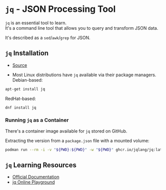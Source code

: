 # `jq` - JSON Processing Tool


`jq` is an essential tool to learn.  
It's a command line tool that allows you to query and transform JSON data.  

It's described as a `sed`/`awk`/`grep` for JSON.  





## `jq` Installation
* [Source](https://github.com/jqlang/jq?tab=readme-ov-file#installation)

* Most Linux distributions have `jq` available via their package managers.  
Debian-based:  
```bash
apt-get install jq
```
RedHat-based:  
```bash
dnf install jq
```

### Running `jq` as a Container
There's a container image available for `jq` stored on GitHub.  

Extracting the version from a `package.json` file with a mounted volume:
```bash
podman run --rm -i -v "${PWD}:${PWD}" -w "${PWD}" ghcr.io/jqlang/jq:latest '.version' package.json
```




## `jq` Learning Resources

* [Official Documentation](https://github.com/jqlang/jq)
* [jq Online Playground](https://jqplay.org/)
